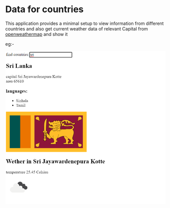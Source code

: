 # Data for countries

This application provides a minimal setup to view information from different countries and also get current weather data of relevant Capital from [openweathermap](https://openweathermap.org/) and show it 

eg:-

![example](img/example.png)
